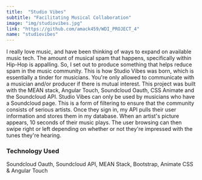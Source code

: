 ```yaml
---
title:  "Studio Vibes"
subtitle: "Facilitating Musical Collaboration"
image: "img/studiovibes.jpg"
link: "https://github.com/amack459/WDI_PROJECT_4"
name: "studiovibes"
---
```



I really love music, and have been thinking of ways to expand on available music tech. The amount of musical spam that happens, specifically within Hip-Hop is appalling. So, I set out to produce something that helps reduce spam in the music community. This is how Studio Vibes was born, which is essentially a tinder for musicians. You're only allowed to communicate with a musician and/or producer if there is mutual interest. This project was built with the MEAN stack, Angular Touch, Soundcloud Oauth, CSS Animate and the Soundcloud API. Studio Vibes can only be used by musicians who have a Soundcloud page. This is a form of filtering to ensure that the community consists of serious artists. Once they sign in, my API pulls their user information and stores them in my database. When an artist's picture appears, 10 seconds of their music plays. The user browsing can then swipe right or left depending on whether or not they're impressed with the tunes they're hearing.

### Technology Used
Soundcloud Oauth, Soundcloud API, MEAN Stack, Bootstrap, Animate CSS & Angular Touch